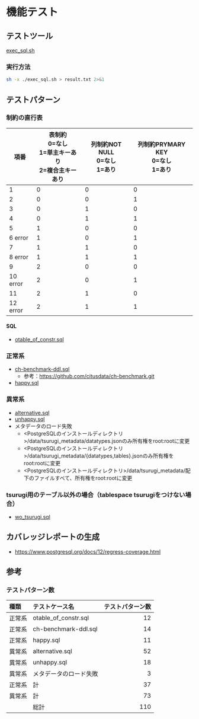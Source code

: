 # 機能テスト
## テストツール
[exec_sql.sh](./exec_sql.sh)

### 実行方法

```bash
sh -x ./exec_sql.sh > result.txt 2>&1
```

## テストパターン
### 制約の直行表

|項番|表制約<br>0=なし<br>1=単主キーあり<br>2=複合主キーあり|列制約NOT NULL<br>0=なし<br>1=あり|列制約PRYMARY KEY<br>0=なし<br>1=あり|
|---|---|---|---|
|1|0| 0| 0|
|2|0| 0| 1|
|3|0| 1| 0|
|4|0| 1| 1|
|5|1| 0| 0|
|6 error|1| 0| 1|
|7|1| 1| 0|
|8 error|1| 1| 1|
|9|2| 0| 0|
|10 error|2| 0| 1|
|11|2| 1| 0|
|12 error|2| 1| 1|

#### SQL
* [otable_of_constr.sql](./otable_of_constr/otable_of_constr.sql)

### 正常系
* [ch-benchmark-ddl.sql](./ch-benchmark-ddl/ch-benchmark-ddl.sql)
	* 参考：https://github.com/citusdata/ch-benchmark.git
* [happy.sql](./happy/happy.sql)

### 異常系
* [alternative.sql](./alternative/alternative.sql)
* [unhappy.sql](./unhappy/unhappy.sql)
* メタデータのロード失敗
	* <PostgreSQLのインストールディレクトリ>/data/tsurugi_metadata/datatypes.jsonのみ所有権をroot:rootに変更
	* <PostgreSQLのインストールディレクトリ>/data/tsurugi_metadata/{datatypes,tables}.jsonのみ所有権をroot:rootに変更
	* <PostgreSQLのインストールディレクトリ>/data/tsurugi_metadata/配下のファイルすべて、所有権をroot:rootに変更

### tsurugi用のテーブル以外の場合（tablespace tsurugiをつけない場合）
* [wo_tsurugi.sql](./wo_tsurugi/wo_tsurugi.sql)

## カバレッジレポートの生成
* https://www.postgresql.org/docs/12/regress-coverage.html

## 参考

### テストパターン数
|種類|テストケース名|テストパターン数|
| :--- | :--- | ---: |
|正常系|otable_of_constr.sql|12|
|正常系|ch-benchmark-ddl.sql|14|
|正常系|happy.sql|11|
|異常系|alternative.sql|52|
|異常系|unhappy.sql|18|
|異常系|メタデータのロード失敗|3|
|正常系|計|37|
|異常系|計|73|
||総計|110|
